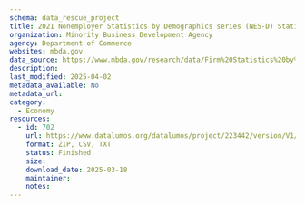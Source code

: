 ```yaml
---
schema: data_rescue_project 
title: 2021 Nonemployer Statistics by Demographics series (NES-D) Statistics for Employer and Nonemployer Firms by Industry, Sex, Ethnicity, Race, and Veteran Status for the U.S., States, Metro Areas, and Counties
organization: Minority Business Development Agency
agency: Department of Commerce
websites: mbda.gov
data_source: https://www.mbda.gov/research/data/Firm%20Statistics%20by%20Demographics%20%282021%29
description: 
last_modified: 2025-04-02
metadata_available: No
metadata_url: 
category:
  - Economy
resources:
  - id: 702
    url: https://www.datalumos.org/datalumos/project/223442/version/V1/view
    format: ZIP, CSV, TXT
    status: Finished
    size: 
    download_date: 2025-03-18
    maintainer: 
    notes: 
---
```

